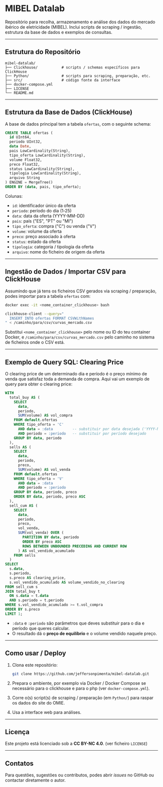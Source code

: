 # MIBEL Datalab

Repositório para recolha, armazenamento e análise dos dados do mercado ibérico de eletricidade (MIBEL). Inclui scripts de scraping / ingestão, estrutura da base de dados e exemplos de consultas.

---

## Estrutura do Repositório

```
mibel-datalab/
├── Clickhouse/           # scripts / schemas específicos para ClickHouse
├── Python/               # scripts para scraping, preparação, etc.
├── src/                  # código fonte da interface
├── docker-compose.yml
├── LICENSE
└── README.md  
```

---

## Estrutura da Base de Dados (ClickHouse)

A base de dados principal tem a tabela `ofertas`, com o seguinte schema:

```sql
CREATE TABLE ofertas (
  id UInt64,
  periodo UInt32,
  data Date,
  pais LowCardinality(String),
  tipo_oferta LowCardinality(String),
  volume Float32,
  preco Float32,
  status LowCardinality(String),
  tipologia LowCardinality(String),
  arquivo String
) ENGINE = MergeTree()
ORDER BY (data, pais, tipo_oferta);
```

Colunas:

- `id`: identificador único da oferta  
- `periodo`: período do dia (1‑25)  
- `data`: data da oferta (YYYY-MM-DD)
- `pais`: país ("ES", "PT" ou "MI")  
- `tipo_oferta`: compra ("C") ou venda ("V")  
- `volume`: volume da oferta  
- `preco`: preço associado à oferta  
- `status`: estado da oferta  
- `tipologia`: categoria / tipologia da oferta  
- `arquivo`: nome do ficheiro de origem da oferta

---

## Ingestão de Dados / Importar CSV para ClickHouse

Assumindo que já tens os ficheiros CSV gerados via scraping / preparação, podes importar para a tabela `ofertas` com:

```bash
docker exec -it <nome_container_clickhouse> bash

clickhouse-client --query="
  INSERT INTO ofertas FORMAT CSVWithNames
" < /caminho/para/csv/curvas_mercado.csv
```

Substitui `<nome_container_clickhouse>` pelo nome ou ID do teu container Docker, e `/caminho/para/csv/curvas_mercado.csv` pelo caminho no sistema de ficheiros onde o CSV está.

---

## Exemplo de Query SQL: Clearing Price

O clearing price de um determinado dia e período é o preço mínimo de venda que satisfaz toda a demanda de compra. Aqui vai um exemplo de query para obter o clearing price:

```sql
WITH
  total_buy AS (
    SELECT
      data,
      periodo,
      SUM(volume) AS vol_compra
    FROM default.ofertas
    WHERE tipo_oferta = 'C'
      AND data = :data         -- substituir por data desejada ('YYYY-MM-DD')
      AND periodo = :periodo   -- substituir por período desejado
    GROUP BY data, periodo
  ),
  sells AS (
    SELECT
      data,
      periodo,
      preco,
      SUM(volume) AS vol_venda
    FROM default.ofertas
    WHERE tipo_oferta = 'V'
      AND data = :data
      AND periodo = :periodo
    GROUP BY data, periodo, preco
    ORDER BY data, periodo, preco ASC
  ),
  sell_cum AS (
    SELECT
      data,
      periodo,
      preco,
      vol_venda,
      SUM(vol_venda) OVER (
        PARTITION BY data, periodo
        ORDER BY preco ASC
        ROWS BETWEEN UNBOUNDED PRECEDING AND CURRENT ROW
      ) AS vol_vendido_acumulado
    FROM sells
  )
SELECT
  s.data,
  s.periodo,
  s.preco AS clearing_price,
  s.vol_vendido_acumulado AS volume_vendido_no_clearing
FROM sell_cum s
JOIN total_buy t
  ON s.data = t.data
  AND s.periodo = t.periodo
WHERE s.vol_vendido_acumulado >= t.vol_compra
ORDER BY s.preco
LIMIT 1;
```

- `:data` e `:periodo` são parâmetros que deves substituir para o dia e período que queres calcular.  
- O resultado dá o **preço de equilíbrio** e o volume vendido naquele preço.

---

## Como usar / Deploy

1. Clona este repositório:

   ```bash
   git clone https://github.com/jeffersonpimenta/mibel-datalab.git
   ```

2. Prepara o ambiente, por exemplo via Docker / Docker Compose se necessário para o clickhouse e para o php (ver `docker-compose.yml`).  

3. Corre o(s) script(s) de scraping / preparação (em `Python/`) para raspar os dados do site do OMIE.  

4. Usa a interface web para análises.

---


## Licença

Este projeto está licenciado sob a **CC BY-NC 4.0**. (ver ficheiro `LICENSE`)

---

## Contatos

Para questões, sugestões ou contributos, podes abrir *issues* no GitHub ou contactar diretamente o autor.
